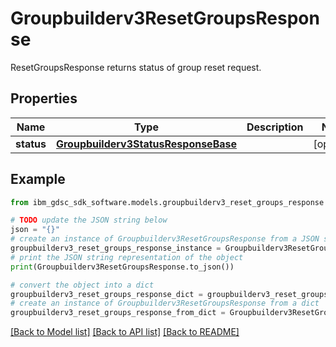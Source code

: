 # Groupbuilderv3ResetGroupsResponse

ResetGroupsResponse returns status of group reset request.

## Properties

Name | Type | Description | Notes
------------ | ------------- | ------------- | -------------
**status** | [**Groupbuilderv3StatusResponseBase**](Groupbuilderv3StatusResponseBase.md) |  | [optional] 

## Example

```python
from ibm_gdsc_sdk_software.models.groupbuilderv3_reset_groups_response import Groupbuilderv3ResetGroupsResponse

# TODO update the JSON string below
json = "{}"
# create an instance of Groupbuilderv3ResetGroupsResponse from a JSON string
groupbuilderv3_reset_groups_response_instance = Groupbuilderv3ResetGroupsResponse.from_json(json)
# print the JSON string representation of the object
print(Groupbuilderv3ResetGroupsResponse.to_json())

# convert the object into a dict
groupbuilderv3_reset_groups_response_dict = groupbuilderv3_reset_groups_response_instance.to_dict()
# create an instance of Groupbuilderv3ResetGroupsResponse from a dict
groupbuilderv3_reset_groups_response_from_dict = Groupbuilderv3ResetGroupsResponse.from_dict(groupbuilderv3_reset_groups_response_dict)
```
[[Back to Model list]](../README.md#documentation-for-models) [[Back to API list]](../README.md#documentation-for-api-endpoints) [[Back to README]](../README.md)


